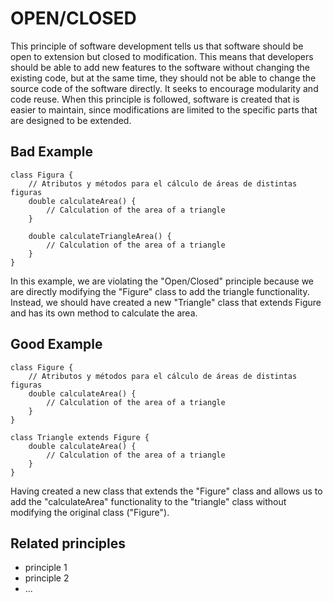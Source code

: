 # OPEN/CLOSED

This principle of software development tells us that software should be open to extension but closed to modification. This means that developers should be able to add new features to the software without changing the existing code, but at the same time, they should not be able to change the source code of the software directly. It seeks to encourage modularity and code reuse. When this principle is followed, software is created that is easier to maintain, since modifications are limited to the specific parts that are designed to be extended.

## Bad Example
```
class Figura {
    // Atributos y métodos para el cálculo de áreas de distintas figuras
    double calculateArea() { 
        // Calculation of the area of a triangle
    }

    double calculateTriangleArea() {
        // Calculation of the area of a triangle
    }
}
```
In this example, we are violating the "Open/Closed" principle because we are directly modifying the "Figure" class to add the triangle functionality. Instead, we should have created a new "Triangle" class that extends Figure and has its own method to calculate the area.


## Good Example
```
class Figure {
    // Atributos y métodos para el cálculo de áreas de distintas figuras
    double calculateArea() { 
        // Calculation of the area of a triangle
    }
}

class Triangle extends Figure {
    double calculateArea() { 
        // Calculation of the area of a triangle
    }
}
```
Having created a new class that extends the "Figure" class and allows us to add the "calculateArea" functionality to the "triangle" class without modifying the original class ("Figure").

## Related principles
- principle 1
- principle 2
- ...